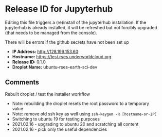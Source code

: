 # Release ID for Jupyterhub

Editing this file triggers a (re)install of the jupyterhub installation.
If the jupyterhub is already installed, it will be refreshed but not forcibly 
upgraded (that needs to be managed from the console). 

There will be errors if the github secrets have not been set up 

 - **IP Address:** http://128.199.153.60
 - **Hostname:** https://test.rses.underworldcloud.org 
 - **Release ID:** 0.1.0
 - **Droplet Name:** ubuntu-rses-earth-sci-dev
 
 ## Comments
   
Rebuilt droplet / test the installer workflow 
  - Note: rebuilding the droplet resets the root password to a temporary value
  - Note: remove old ssh key as well using `ssh-keygen -R [hostname-or-IP]`
  - Switching to ubuntu 19 for testing purposes
  - 2021.02.16 - upgrading to ubuntu 20 and scratching all content
  - 2021.02.16 - pick only the useful dependencies
  

